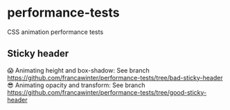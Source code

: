 # performance-tests
CSS animation performance tests

## Sticky header
😱 Animating height and box-shadow: See branch https://github.com/francawinter/performance-tests/tree/bad-sticky-header
😎 Animating opacity and transform: See branch https://github.com/francawinter/performance-tests/tree/good-sticky-header

